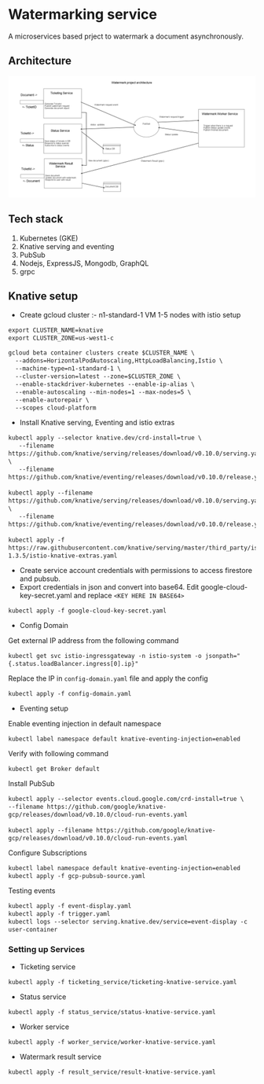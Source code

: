 # Watermarking service

A microservices based prject to watermark a document asynchronously.

## Architecture

![Image of Yaktocat](assets/architecture.png)

## Tech stack

1. Kubernetes (GKE)
2. Knative serving and eventing
3. PubSub
4. Nodejs, ExpressJS, Mongodb, GraphQL
5. grpc

## Knative setup

* Create gcloud cluster :- n1-standard-1 VM 1-5 nodes with istio setup

```
export CLUSTER_NAME=knative
export CLUSTER_ZONE=us-west1-c
```

```
gcloud beta container clusters create $CLUSTER_NAME \
  --addons=HorizontalPodAutoscaling,HttpLoadBalancing,Istio \
  --machine-type=n1-standard-1 \
  --cluster-version=latest --zone=$CLUSTER_ZONE \
  --enable-stackdriver-kubernetes --enable-ip-alias \
  --enable-autoscaling --min-nodes=1 --max-nodes=5 \
  --enable-autorepair \
  --scopes cloud-platform
```

* Install Knative serving, Eventing and istio extras

```
kubectl apply --selector knative.dev/crd-install=true \
   --filename https://github.com/knative/serving/releases/download/v0.10.0/serving.yaml \
   --filename https://github.com/knative/eventing/releases/download/v0.10.0/release.yaml

kubectl apply --filename https://github.com/knative/serving/releases/download/v0.10.0/serving.yaml \
   --filename https://github.com/knative/eventing/releases/download/v0.10.0/release.yaml

kubectl apply -f https://raw.githubusercontent.com/knative/serving/master/third_party/istio-1.3.5/istio-knative-extras.yaml
```

* Create service account credentials with permissions to access firestore and pubsub.
* Export credentials in json and convert into base64. Edit google-cloud-key-secret.yaml and replace `<KEY HERE IN BASE64>`

```
kubectl apply -f google-cloud-key-secret.yaml
```

* Config Domain

Get external IP address from the following command

```
kubectl get svc istio-ingressgateway -n istio-system -o jsonpath="{.status.loadBalancer.ingress[0].ip}"
```

Replace the IP in `config-domain.yaml` file and apply the config

```
kubectl apply -f config-domain.yaml
```

* Eventing setup

Enable eventing injection in default namespace

```
kubectl label namespace default knative-eventing-injection=enabled
```

Verify with following command

```
kubectl get Broker default
```

Install PubSub

```
kubectl apply --selector events.cloud.google.com/crd-install=true \
--filename https://github.com/google/knative-gcp/releases/download/v0.10.0/cloud-run-events.yaml

kubectl apply --filename https://github.com/google/knative-gcp/releases/download/v0.10.0/cloud-run-events.yaml
```

Configure Subscriptions

```
kubectl label namespace default knative-eventing-injection=enabled
kubectl apply -f gcp-pubsub-source.yaml
```

Testing events

```
kubectl apply -f event-display.yaml
kubectl apply -f trigger.yaml
kubectl logs --selector serving.knative.dev/service=event-display -c user-container
```

### Setting up Services

* Ticketing service

```
kubectl apply -f ticketing_service/ticketing-knative-service.yaml
```

* Status service

```
kubectl apply -f status_service/status-knative-service.yaml
```

* Worker service

```
kubectl apply -f worker_service/worker-knative-service.yaml
```

* Watermark result service

```
kubectl apply -f result_service/result-knative-service.yaml
```